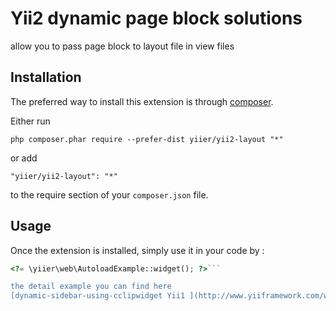 Yii2 dynamic page block solutions 
==================================
allow you  to pass page block to layout file  in view  files

Installation
------------

The preferred way to install this extension is through [composer](http://getcomposer.org/download/).

Either run

```
php composer.phar require --prefer-dist yiier/yii2-layout "*"
```

or add

```
"yiier/yii2-layout": "*"
```

to the require section of your `composer.json` file.


Usage
-----

Once the extension is installed, simply use it in your code by  :

```php
<?= \yiier\web\AutoloadExample::widget(); ?>```

the detail example you can find here
[dynamic-sidebar-using-cclipwidget Yii1 ](http://www.yiiframework.com/wiki/127/dynamic-sidebar-using-cclipwidget/#hh2)